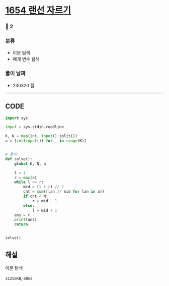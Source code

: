 # [1654 랜선 자르기](https://www.acmicpc.net/problem/1654)

### 🥈 2

### 분류

- 이분 탐색
- 매개 변수 탐색

### 풀이 날짜

- 230320 월

---

## CODE

```python
import sys

input = sys.stdin.readline

K, N = map(int, input().split())
a = [int(input()) for _ in range(K)]


# 풀이
def solve():
    global K, N, a

    l = 1
    r = max(a)
    while l <= r:
        mid = (l + r) // 2
        cnt = sum([lan // mid for lan in a])
        if cnt < N:
            r = mid - 1
        else:
            l = mid + 1
    ans = r
    print(ans)
    return


solve()

```

## 해설

이분 탐색

`31256KB`, `68ms`
